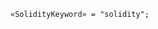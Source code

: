 <!-- This file is generated automatically by infrastructure scripts. Please don't edit by hand. -->

<!-- markdownlint-disable first-line-h1 -->

```{ .ebnf .slang-ebnf #SolidityKeyword }
«SolidityKeyword» = "solidity";
```
